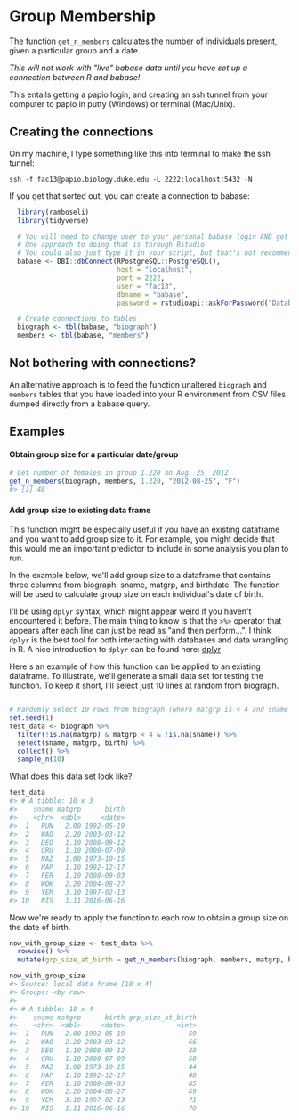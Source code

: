 Group Membership
================

The function `get_n_members` calculates the number of individuals present, given a particular group and a date.

*This will not work with "live" babase data until you have set up a connection between R and babase!*

This entails getting a papio login, and creating an ssh tunnel from your computer to papio in putty (Windows) or terminal (Mac/Unix).

Creating the connections
------------------------

On my machine, I type something like this into terminal to make the ssh tunnel:

`ssh -f fac13@papio.biology.duke.edu -L 2222:localhost:5432 -N`

If you get that sorted out, you can create a connection to babase:

``` r
  library(ramboseli)
  library(tidyverse)

  # You will need to change user to your personal babase login AND get your password
  # One approach to doing that is through Rstudio
  # You could also just type it in your script, but that's not recommended for security.
  babase <- DBI::dbConnect(RPostgreSQL::PostgreSQL(),
                           host = "localhost",
                           port = 2222,
                           user = "fac13",
                           dbname = "babase",
                           password = rstudioapi::askForPassword("Database password"))

  # Create connections to tables
  biograph <- tbl(babase, "biograph")
  members <- tbl(babase, "members")
```

Not bothering with connections?
-------------------------------

An alternative approach is to feed the function unaltered `biograph` and `members` tables that you have loaded into your R environment from CSV files dumped directly from a babase query.

Examples
--------

#### Obtain group size for a particular date/group

``` r
# Get number of females in group 1.220 on Aug. 25, 2012
get_n_members(biograph, members, 1.220, "2012-08-25", "F")
#> [1] 48
```

#### Add group size to existing data frame

This function might be especially useful if you have an existing dataframe and you want to add group size to it. For example, you might decide that this would me an important predictor to include in some analysis you plan to run.

In the example below, we'll add group size to a dataframe that contains three columns from biograph: sname, matgrp, and birthdate. The function will be used to calculate group size on each individual's date of birth.

I'll be using `dplyr` syntax, which might appear weird if you haven't encountered it before. The main thing to know is that the `>%>` operator that appears after each line can just be read as "and then perform...". I think `dplyr` is the best tool for both interacting with databases and data wrangling in R. A nice introduction to `dplyr` can be found here: [dplyr](https://cran.r-project.org/web/packages/dplyr/vignettes/dplyr.html)

Here's an example of how this function can be applied to an existing dataframe. To illustrate, we'll generate a small data set for testing the function. To keep it short, I'll select just 10 lines at random from biograph.

``` r

# Randomly select 10 rows from biograph (where matgrp is < 4 and sname is not missing)
set.seed(1)
test_data <- biograph %>% 
  filter(!is.na(matgrp) & matgrp < 4 & !is.na(sname)) %>% 
  select(sname, matgrp, birth) %>% 
  collect() %>% 
  sample_n(10)
```

What does this data set look like?

``` r
test_data
#> # A tibble: 10 x 3
#>    sname matgrp      birth
#>    <chr>  <dbl>     <date>
#>  1   PUN   2.00 1992-05-19
#>  2   WAO   2.20 2003-03-12
#>  3   DEO   1.10 2008-09-12
#>  4   CRU   1.10 2000-07-09
#>  5   NAZ   1.00 1973-10-15
#>  6   HAP   1.10 1992-12-17
#>  7   FER   1.10 2008-09-03
#>  8   WOK   2.20 2004-08-27
#>  9   YEM   3.10 1997-02-13
#> 10   NIS   1.11 2016-06-16
```

Now we're ready to apply the function to each row to obtain a group size on the date of birth.

``` r
now_with_group_size <- test_data %>% 
  rowwise() %>% 
  mutate(grp_size_at_birth = get_n_members(biograph, members, matgrp, birth))

now_with_group_size
#> Source: local data frame [10 x 4]
#> Groups: <by row>
#> 
#> # A tibble: 10 x 4
#>    sname matgrp      birth grp_size_at_birth
#>    <chr>  <dbl>     <date>             <int>
#>  1   PUN   2.00 1992-05-19                59
#>  2   WAO   2.20 2003-03-12                66
#>  3   DEO   1.10 2008-09-12                88
#>  4   CRU   1.10 2000-07-09                58
#>  5   NAZ   1.00 1973-10-15                44
#>  6   HAP   1.10 1992-12-17                40
#>  7   FER   1.10 2008-09-03                85
#>  8   WOK   2.20 2004-08-27                69
#>  9   YEM   3.10 1997-02-13                71
#> 10   NIS   1.11 2016-06-16                70
```

